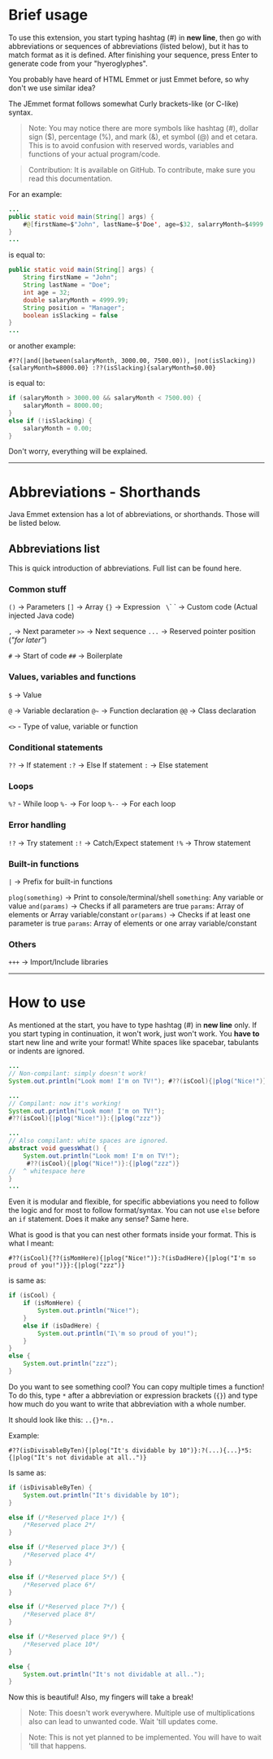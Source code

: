 # Brief usage

To use this extension, you start typing hashtag (#) in **new line**, then go with abbreviations or sequences of abbreviations (listed below), but it has to match format as it is defined. After finishing your sequence, press Enter to generate code from your "hyeroglyphes".

You probably have heard of HTML Emmet or just Emmet before, so why don't we use similar idea?

The JEmmet format follows somewhat Curly brackets-like (or C-like) syntax.

> Note: You may notice there are more symbols like hashtag (#), dollar sign ($), percentage (%), and mark (&), et symbol (@) and et cetara. This is to avoid confusion with reserved words, variables and functions of your actual program/code.

> Contribution: It is available on GitHub. To contribute, make sure you read this documentation.

For an example:

```java
...
public static void main(String[] args) {
    #@[firstName=$"John", lastName=$'Doe', age=$32, salarryMonth=$4999.99, position=$'Manager', isSlacking=$false]
}
...
```

is equal to:

```java
public static void main(String[] args) {
    String firstName = "John";
    String lastName = "Doe";
    int age = 32;
    double salaryMonth = 4999.99;
    String position = "Manager";
    boolean isSlacking = false
}
...
```

or another example:

```
#??(|and(|between(salaryMonth, 3000.00, 7500.00)), |not(isSlacking)){salaryMonth=$8000.00} :??(isSlacking){salaryMonth=$0.00}
```

is equal to:

```java
if (salaryMonth > 3000.00 && salaryMonth < 7500.00) {
    salaryMonth = 8000.00;
}
else if (!isSlacking) {
    salaryMonth = 0.00;
}
```

Don't worry, everything will be explained.

---------------------------------

# Abbreviations - Shorthands

Java Emmet extension has a lot of abbreviations, or shorthands. Those will be listed below.

## Abbreviations list
This is quick introduction of abbreviations. Full list can be found here.

### Common stuff

`()` -> Parameters
`[]` -> Array
`{}` -> Expression
` \`\` ` -> Custom code (Actual injected Java code)

`,` -> Next parameter
`>>` -> Next sequence
`...` -> Reserved pointer position (*"for later"*)

`#` -> Start of code
`##` -> Boilerplate

### Values, variables and functions

`$` -> Value

`@` -> Variable declaration
`@~` -> Function declaration
`@@` -> Class declaration

`<>` - Type of value, variable or function

### Conditional statements

`??` -> If statement
`:?` -> Else If statement
`:` -> Else statement

### Loops

`%?` - While loop
`%-` -> For loop
`%--` -> For each loop

### Error handling

`!?` -> Try statement
`:!` -> Catch/Expect statement
`!%` -> Throw statement

### Built-in functions

`|` -> Prefix for built-in functions

`plog(something)` -> Print to console/terminal/shell
    `something`:  Any variable or value
`and(params)` -> Checks if all parameters are true
    `params`: Array of elements or Array variable/constant
`or(params)` -> Checks if at least one parameter is true
    `params`: Array of elements or one array variable/constant

### Others

`+++` -> Import/Include libraries

---------------------------------

# How to use

As mentioned at the start, you have to type hashtag (#) in **new line** only. If you start typing in continuation, it won't work, just won't work. You **have to** start new line and write your format! White spaces like spacebar, tabulants or indents are ignored.

```java
...
// Non-compilant: simply doesn't work!
System.out.println("Look mom! I'm on TV!"); #??(isCool){|plog("Nice!")}:{|plog("zzz")}

...
// Compilant: now it's working!
System.out.println("Look mom! I'm on TV!");
#??(isCool){|plog("Nice!")}:{|plog("zzz")}

...
// Also compilant: white spaces are ignored.
abstract void guessWhat() {
    System.out.println("Look mom! I'm on TV!");
     #??(isCool){|plog("Nice!")}:{|plog("zzz")}
//  ^ whitespace here
}
...
```

Even it is modular and flexible, for specific abbeviations you need to follow the logic and for most to follow format/syntax. You can not use `else` before an `if` statement. Does it make any sense? Same here. 

What is good is that you can nest other formats inside your format. This is what I meant:

`#??(isCool){??(isMomHere){|plog("Nice!")}:?(isDadHere){|plog("I'm so proud of you!")}}:{|plog("zzz")}`

is same as:

``` java
if (isCool) {
    if (isMomHere) {
        System.out.println("Nice!");
    }
    else if (isDadHere) {
        System.out.println("I\'m so proud of you!");
    }
}
else {
    System.out.println("zzz");
}
```

Do you want to see something cool? You can copy multiple times a function! To do this, type `*` after a abbreviation or expression brackets (`{}`) and type how much do you want to write that abbreviation with a whole number.

It should look like this:
`..{}*n..`

Example:

`#??(isDivisableByTen){|plog("It's dividable by 10")}:?(...){...}*5:{|plog("It's not dividable at all..")}`

Is same as:

```java
if (isDivisableByTen) {
    System.out.println("It's dividable by 10");
}

else if (/*Reserved place 1*/) {
    /*Reserved place 2*/
}

else if (/*Reserved place 3*/) {
    /*Reserved place 4*/
}

else if (/*Reserved place 5*/) {
    /*Reserved place 6*/
}

else if (/*Reserved place 7*/) {
    /*Reserved place 8*/
}

else if (/*Reserved place 9*/) {
    /*Reserved place 10*/
}

else {
    System.out.println("It's not dividable at all..");
}
```

Now this is beautiful! Also, my fingers will take a break!

> Note: This doesn't work everywhere. Multiple use of multiplications also can lead to unwanted code. Wait 'till updates come.

> Note: This is not yet planned to be implemented. You will have to wait 'till that happens.
